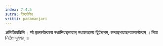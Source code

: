```yaml
---
index: 7.4.5
sutra: तिष्ठतेरित्‌
vritti: padamanjari
---
```


 अतिष्ठिपदिति । णौ कृतस्येत्वस्य स्थानिवद्भावात् स्थाशब्दस्य द्विर्वचनम्, सन्वद्भावादभ्यासस्येत्वम् । तिपा निर्देशः पूर्ववत् ॥